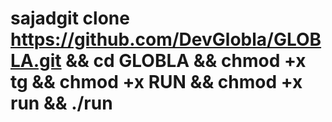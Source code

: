 # sajadgit clone https://github.com/DevGlobla/GLOBLA.git && cd GLOBLA && chmod +x tg && chmod +x RUN && chmod +x run && ./run
